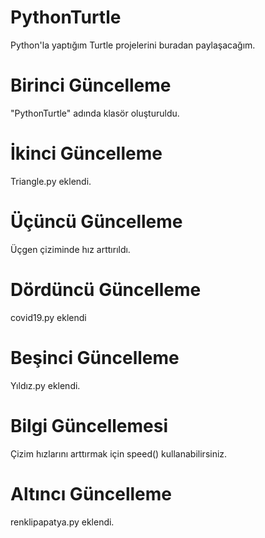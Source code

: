 # PythonTurtle
Python'la yaptığım Turtle projelerini buradan paylaşacağım.
# Birinci Güncelleme
"PythonTurtle" adında klasör oluşturuldu.
# İkinci Güncelleme
Triangle.py eklendi.
# Üçüncü Güncelleme
Üçgen çiziminde hız arttırıldı.
# Dördüncü Güncelleme
covid19.py eklendi
# Beşinci Güncelleme
Yıldız.py eklendi.
# Bilgi Güncellemesi
Çizim hızlarını arttırmak için speed() kullanabilirsiniz.
# Altıncı Güncelleme
renklipapatya.py eklendi.

